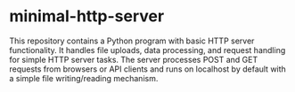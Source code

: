 # minimal-http-server
This repository contains a Python program with basic HTTP server functionality. It handles file uploads, data processing, and request handling for simple HTTP server tasks. The server processes POST and GET requests from browsers or API clients and runs on localhost by default with a simple file writing/reading mechanism.
